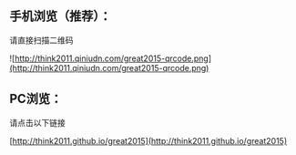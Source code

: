 ## 手机浏览（推荐）：
请直接扫描二维码

![http://think2011.qiniudn.com/great2015-qrcode.png](http://think2011.qiniudn.com/great2015-qrcode.png)

## PC浏览：
请点击以下链接

[http://think2011.github.io/great2015](http://think2011.github.io/great2015)

